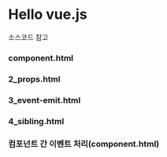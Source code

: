 # Hello vue.js

소스코드 참고

### component.html

### 2_props.html

### 3_event-emit.html

### 4_sibling.html

### 컴포넌트 간 이벤트 처리(component.html)



